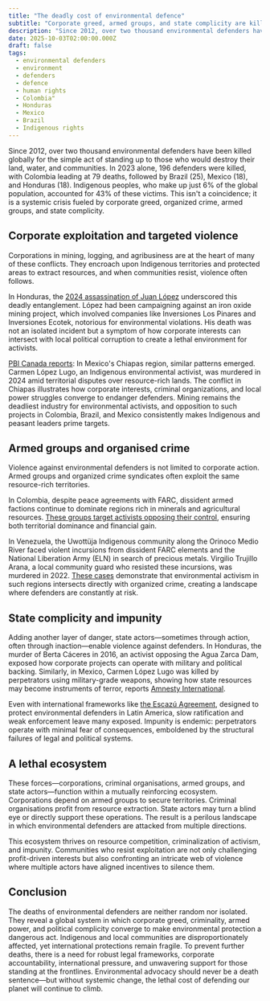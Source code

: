 ```yaml
---
title: "The deadly cost of environmental defence"
subtitle: "Corporate greed, armed groups, and state complicity are killing those who protect the planet"
description: "Since 2012, over two thousand environmental defenders have been killed worldwide. Investigating the lethal intersection of corporate greed, organised crime, and state complicity, with case studies from Latin America and the systemic dangers faced by Indigenous communities."
date: 2025-10-03T02:00:00.000Z
draft: false
tags: 
  - environmental defenders
  - environment
  - defenders
  - defence
  - human rights
  - Colombia"
  - Honduras
  - Mexico
  - Brazil
  - Indigenous rights
---
```


Since 2012, over two thousand environmental defenders have been killed globally for the simple act of standing up to 
those who would destroy their land, water, and communities. In 2023 alone, 196 defenders were killed, with Colombia 
leading at 79 deaths, followed by Brazil (25), Mexico (18), and Honduras (18). Indigenous peoples, who make up 
just 6% of the global population, accounted for 43% of these victims. This isn't a coincidence; it is a systemic 
crisis fueled by corporate greed, organized crime, armed groups, and state complicity.

## Corporate exploitation and targeted violence

Corporations in mining, logging, and agribusiness are at the heart of many of these conflicts. They encroach 
upon Indigenous territories and protected areas to extract resources, and when communities resist, violence often 
follows.

In Honduras, the 
[2024 assassination of Juan López](https://www.ohchr.org/en/press-releases/2024/09/honduras-murder-environmentalist-juan-lopez-criminalisation) 
underscored this deadly entanglement. López had been campaigning against an iron oxide mining project, which involved 
companies like Inversiones Los Pinares and Inversiones Ecotek, notorious for environmental violations. His death was 
not an isolated incident but a symptom of how corporate interests can intersect with local political corruption to 
create a lethal environment for activists.

[PBI Canada reports](https://pbicanada.org/2025/09/17/global-witness-report-18-killings-and-one-disappearance-of-land-and-environmental-defenders-in-mexico-in-2024): 
In Mexico's Chiapas region, similar patterns emerged. Carmen López Lugo, an Indigenous environmental activist, was 
murdered in 2024 amid territorial disputes over resource-rich lands. The conflict in Chiapas illustrates how 
corporate interests, criminal organizations, and local power struggles converge to endanger defenders. Mining 
remains the deadliest industry for environmental activists, and opposition to such projects in Colombia, Brazil, and 
Mexico consistently makes Indigenous and peasant leaders prime targets.

## Armed groups and organised crime

Violence against environmental defenders is not limited to corporate action. Armed groups and organized crime 
syndicates often exploit the same resource-rich territories.

In Colombia, despite peace agreements with FARC, dissident armed factions continue to dominate regions rich in 
minerals and agricultural resources. [These groups target activists opposing their control](https://www.genocidewatch.com/single-post/more-than-350-environmental-activists-killed-in-colombia-since-2018), ensuring both 
territorial dominance and financial gain.

In Venezuela, the Uwottüja Indigenous community along the Orinoco Medio River faced violent incursions from 
dissident FARC elements and the National Liberation Army (ELN) in search of precious metals. 
Virgilio Trujillo Arana, a local community guard who resisted these incursions, was murdered in 2022. 
[These cases](https://www.theguardian.com/world/2022/jul/07/venezuela-indigenous-leader-killed-amazon-defenders)
demonstrate that environmental activism in such regions intersects directly with organized crime, creating a 
landscape where defenders are constantly at risk.

## State complicity and impunity

Adding another layer of danger, state actors—sometimes through action, often through inaction—enable violence 
against defenders. In Honduras, the murder of Berta Cáceres in 2016, an activist opposing the Agua Zarca Dam, 
exposed how corporate projects can operate with military and political backing. Similarly, in Mexico, 
Carmen López Lugo was killed by perpetrators using military-grade weapons, showing how state resources may become 
instruments of terror, reports [Amnesty International](https://www.amnesty.org/en/latest/news/2024/05/honduras-imperative-state-guarantee-truth-justice-reparation-family-berta-caceres).

Even with international frameworks like [the Escazú Agreement](https://www.cepal.org/en/escazuagreement), designed 
to protect environmental defenders in Latin America, slow ratification and weak enforcement leave many exposed. 
Impunity is endemic: perpetrators operate with minimal fear of consequences, emboldened by the structural failures 
of legal and political systems.

## A lethal ecosystem

These forces—corporations, criminal organisations, armed groups, and state actors—function within a mutually 
reinforcing ecosystem. Corporations depend on armed groups to secure territories. Criminal organisations profit from 
resource extraction. State actors may turn a blind eye or directly support these operations. The result is a perilous 
landscape in which environmental defenders are attacked from multiple directions.

This ecosystem thrives on resource competition, criminalization of activism, and impunity. Communities who resist 
exploitation are not only challenging profit-driven interests but also confronting an intricate web of violence 
where multiple actors have aligned incentives to silence them.

## Conclusion

The deaths of environmental defenders are neither random nor isolated. They reveal a global system in which 
corporate greed, criminality, armed power, and political complicity converge to make environmental protection a 
dangerous act. Indigenous and local communities are disproportionately affected, yet international protections 
remain fragile. To prevent further deaths, there is a need for robust legal frameworks, corporate accountability, 
international pressure, and unwavering support for those standing at the frontlines. Environmental advocacy should 
never be a death sentence—but without systemic change, the lethal cost of defending our planet will continue to climb.
